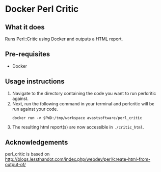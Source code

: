 # Docker Perl Critic

## What it does

Runs Perl::Critic using Docker and outputs a HTML report.

## Pre-requisites

- Docker

## Usage instructions

1. Navigate to the directory containing the code you want to run perlcritic against.
1. Next, run the following command in your terminal and perlcritic will be run against your code.
	```
	docker run -v $PWD:/tmp/workspace avastsoftware/perl_critic
	```
1. The resulting html report(s) are now accessible in `./critic_html`.

## Acknowledgements

perl_critic is based on
http://blogs.lessthandot.com/index.php/webdev/perl/create-html-from-output-of/
